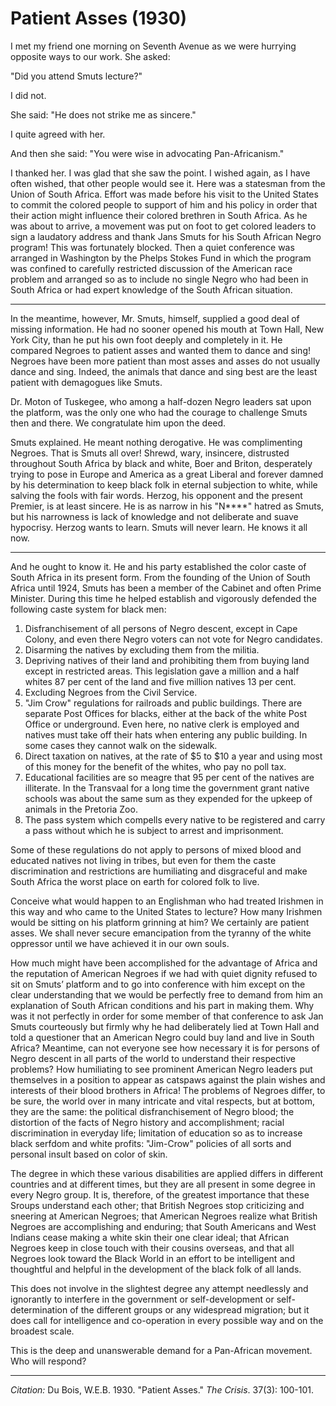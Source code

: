 # Patient Asses (1930)    

I met my friend one morning on Seventh Avenue as we were hurrying opposite ways to our work. She asked:

"Did you attend Smuts lecture?"

I did not.

She said: "He does not strike me as sincere."

I quite agreed with her.

And then she said: "You were wise in advocating Pan-Africanism."

I thanked her. I was glad that she saw the point. I wished again, as I have often wished, that other people would see it. Here was a statesman from the Union of South Africa. Effort was made before his visit to the United States to commit the colored people to support of him and his policy in order that their action might influence their colored brethren in South Africa. As he was about to arrive, a movement was put on foot to get colored leaders to sign a laudatory address and thank Jans Smuts for his South African Negro program! This was fortunately blocked. Then a quiet conference was arranged in Washington by the Phelps Stokes Fund in which the program was confined to carefully restricted discussion of the American race problem and arranged so as to include no single Negro who had been in South Africa or had expert knowledge of the South African situation.

-----------------

In the meantime, however, Mr. Smuts, himself, supplied a good deal of missing information. He had no sooner opened his mouth at Town Hall, New York City, than he put his own foot deeply and completely in it. He compared Negroes to patient asses and wanted them to dance and sing! Negroes have been more patient than most asses and asses do not usually dance and sing. Indeed, the animals that dance and sing best are the least patient with demagogues like Smuts.

Dr. Moton of Tuskegee, who among a half-dozen Negro leaders sat upon the platform, was the only one who had the courage to challenge Smuts then and there. We congratulate him upon the deed.

Smuts explained. He meant nothing derogative. He was complimenting Negroes. That is Smuts all over! Shrewd, wary, insincere, distrusted throughout South Africa by black and white, Boer and Briton, desperately trying to pose in Europe and America as a great Liberal and forever damned by his determination to keep black folk in eternal subjection to white, while salving the fools with fair words. Herzog, his opponent and the present Premier, is at least sincere. He is as narrow in his "N****" hatred as Smuts, but his narrowness is lack of knowledge and not deliberate and suave hypocrisy. Herzog wants to learn. Smuts will never learn. He knows it all now.

-----------------

And he ought to know it. He and his party established the color caste of South Africa in its present form. From the founding of the Union of South Africa until 1924, Smuts has been a member of the Cabinet and often Prime Minister. During this time he helped establish and vigorously defended the following caste system for black men:

1. Disfranchisement of all persons of Negro descent, except in Cape Colony, and even there Negro voters can not vote for Negro candidates.
2. Disarming the natives by excluding them from the militia.
3. Depriving natives of their land and prohibiting them from buying land except in restricted areas. This legislation gave a million and a half whites 87 per cent of the land and five million natives 13 per cent.
4. Excluding Negroes from the Civil Service.
5. "Jim Crow" regulations for railroads and public buildings. There are separate Post Offices for blacks, either at the back of the white Post Office or underground. Even here, no native clerk is employed and natives must take off their hats when entering any public building. In some cases they cannot walk on the sidewalk.
6. Direct taxation on natives, at the rate of $5 to $10 a year and using most of this money for the benefit of the whites, who pay no poll tax.
7. Educational facilities are so meagre that 95 per cent of the natives are illiterate. In the Transvaal for a long time the government grant native schools was about the same sum as they expended for the upkeep of animals in the Pretoria Zoo.
8. The pass system which compells every native to be registered and carry a pass without which he is subject to arrest and imprisonment.

Some of these regulations do not apply to persons of mixed blood and educated natives not living in tribes, but even for them the caste discrimination and restrictions are humiliating and disgraceful and make South Africa the worst place on earth for colored folk to live.

Conceive what would happen to an Englishman who had treated Irishmen in this way and who came to the United States to lecture? How many Irishmen would be sitting on his platform grinning at him? We certainly are patient asses. We shall never secure emancipation from the tyranny of the white oppressor until we have achieved it in our own souls.

How much might have been accomplished for the advantage of Africa and the reputation of American Negroes if we had with quiet dignity refused to sit on Smuts’ platform and to go into conference with him except on the clear understanding that we would be perfectly free to demand from him an explanation of South African conditions and his part in making them. Why was it not perfectly in order for some member of that conference to ask Jan Smuts courteously but firmly why he had deliberately lied at Town Hall and told a questioner that an American Negro could buy land and live in South Africa? Meantime, can not everyone see how necessary it is for persons of Negro descent in all parts of the world to understand their respective problems? How humiliating to see prominent American Negro leaders put themselves in a position to appear as catspaws against the plain wishes and interests of their blood brothers in Africa!
The problems of Negroes differ, to be sure, the world over in many intricate and vital respects, but at bottom, they are the same: the political disfranchisement of Negro blood; the distortion of the facts of Negro history and accomplishment; racial discrimination in everyday life; limitation of education so as to increase black serfdom and white profits: "Jim-Crow" policies of all sorts and personal insult based on color of skin.

The degree in which these various disabilities are applied differs in different countries and at different times, but they are all present in some degree in every Negro group. It is, therefore, of the greatest importance that these Sroups understand each other; that British Negroes stop criticizing and sneering at American Negroes; that American Negroes realize what British Negroes are accomplishing and enduring; that South Americans and West Indians cease making a white skin their one clear ideal; that African Negroes keep in close touch with their cousins overseas, and that all Negroes look toward the Black World in an effort to be intelligent and thoughtful and helpful in the development of the black folk of all lands.

This does not involve in the slightest degree any attempt needlessly and ignorantly to interfere in the government or self-development or self-determination of the different groups or any widespread migration; but it does call for intelligence and co-operation in every possible way and on the broadest scale.

This is the deep and unanswerable demand for a Pan-African movement. Who will respond?


_____________
*Citation:* Du Bois, W.E.B. 1930. "Patient Asses." *The Crisis*. 37(3): 100-101.
